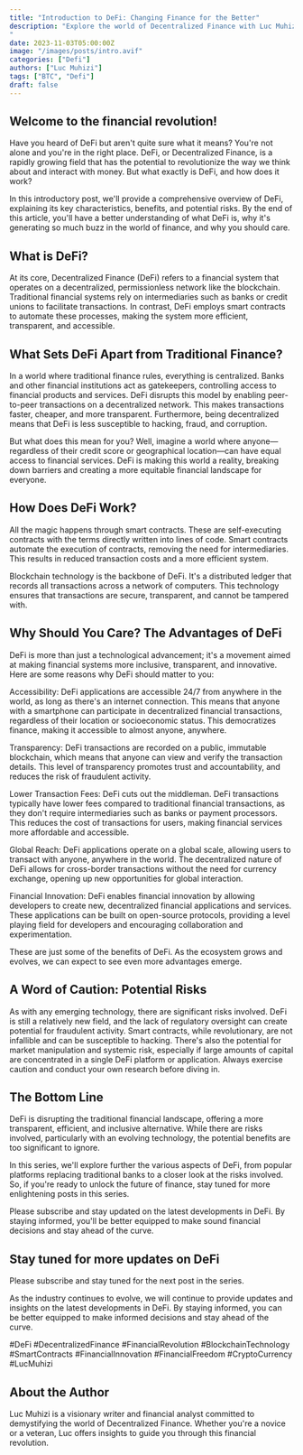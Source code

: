 ```yaml
---
title: "Introduction to DeFi: Changing Finance for the Better"
description: "Explore the world of Decentralized Finance with Luc Muhizi. This introductory post offers a comprehensive guide to understanding DeFi, its benefits, and the potential risks. #DeFi #FinancialRevolution #BlockchainTechnology #SmartContracts #LucMuhizi
"
date: 2023-11-03T05:00:00Z
image: "/images/posts/intro.avif"
categories: ["Defi"]
authors: ["Luc Muhizi"]
tags: ["BTC", "Defi"]
draft: false
---
```

## Welcome to the financial revolution!

Have you heard of DeFi but aren't quite sure what it means? You're not alone and you're in the right place. DeFi, or Decentralized Finance, is a rapidly growing field that has the potential to revolutionize the way we think about and interact with money. But what exactly is DeFi, and how does it work?

In this introductory post, we'll provide a comprehensive overview of DeFi, explaining its key characteristics, benefits, and potential risks. By the end of this article, you'll have a better understanding of what DeFi is, why it's generating so much buzz in the world of finance, and why you should care. 

## What is DeFi?
At its core, Decentralized Finance (DeFi) refers to a financial system that operates on a decentralized, permissionless network like the blockchain. Traditional financial systems rely on intermediaries such as banks or credit unions to facilitate transactions. In contrast, DeFi employs smart contracts to automate these processes, making the system more efficient, transparent, and accessible.

## What Sets DeFi Apart from Traditional Finance? 
In a world where traditional finance rules, everything is centralized. Banks and other financial institutions act as gatekeepers, controlling access to financial products and services. DeFi disrupts this model by enabling peer-to-peer transactions on a decentralized network. This makes transactions faster, cheaper, and more transparent. Furthermore, being decentralized means that DeFi is less susceptible to hacking, fraud, and corruption. 

But what does this mean for you? Well, imagine a world where anyone—regardless of their credit score or geographical location—can have equal access to financial services. DeFi is making this world a reality, breaking down barriers and creating a more equitable financial landscape for everyone.

## How Does DeFi Work? 
All the magic happens through smart contracts. These are self-executing contracts with the terms directly written into lines of code. Smart contracts automate the execution of contracts, removing the need for intermediaries. This results in reduced transaction costs and a more efficient system. 

Blockchain technology is the backbone of DeFi. It's a distributed ledger that records all transactions across a network of computers. This technology ensures that transactions are secure, transparent, and cannot be tampered with.

## Why Should You Care? The Advantages of DeFi
DeFi is more than just a technological advancement; it's a movement aimed at making financial systems more inclusive, transparent, and innovative. Here are some reasons why DeFi should matter to you:

Accessibility: DeFi applications are accessible 24/7 from anywhere in the world, as long as there's an internet connection. This means that anyone with a smartphone can participate in decentralized financial transactions, regardless of their location or socioeconomic status. This democratizes finance, making it accessible to almost anyone, anywhere.

Transparency: DeFi transactions are recorded on a public, immutable blockchain, which means that anyone can view and verify the transaction details. This level of transparency promotes trust and accountability, and reduces the risk of fraudulent activity.

Lower Transaction Fees: DeFi cuts out the middleman. DeFi transactions typically have lower fees compared to traditional financial transactions, as they don't require intermediaries such as banks or payment processors. This reduces the cost of transactions for users, making financial services more affordable and accessible.

Global Reach: DeFi applications operate on a global scale, allowing users to transact with anyone, anywhere in the world. The decentralized nature of DeFi allows for cross-border transactions without the need for currency exchange, opening up new opportunities for global interaction.

Financial Innovation: DeFi enables financial innovation by allowing developers to create new, decentralized financial applications and services. These applications can be built on open-source protocols, providing a level playing field for developers and encouraging collaboration and experimentation.

These are just some of the benefits of DeFi. As the ecosystem grows and evolves, we can expect to see even more advantages emerge.

## A Word of Caution: Potential Risks
As with any emerging technology, there are significant risks involved. DeFi is still a relatively new field, and the lack of regulatory oversight can create potential for fraudulent activity. Smart contracts, while revolutionary, are not infallible and can be susceptible to hacking. There's also the potential for market manipulation and systemic risk, especially if large amounts of capital are concentrated in a single DeFi platform or application. Always exercise caution and conduct your own research before diving in.

## The Bottom Line
DeFi is disrupting the traditional financial landscape, offering a more transparent, efficient, and inclusive alternative. While there are risks involved, particularly with an evolving technology, the potential benefits are too significant to ignore. 

In this series, we'll explore further the various aspects of DeFi, from popular platforms replacing traditional banks to a closer look at the risks involved. So, if you're ready to unlock the future of finance, stay tuned for more enlightening posts in this series.

Please subscribe and stay updated on the latest developments in DeFi. By staying informed, you'll be better equipped to make sound financial decisions and stay ahead of the curve.

## Stay tuned for more updates on DeFi
Please subscribe and stay tuned for the next post in the series. 

As the industry continues to evolve, we will continue to provide updates and insights on the latest developments in DeFi. By staying informed, you can be better equipped to make informed decisions and stay ahead of the curve.

#DeFi #DecentralizedFinance #FinancialRevolution #BlockchainTechnology
#SmartContracts #FinancialInnovation #FinancialFreedom #CryptoCurrency #LucMuhizi

## About the Author
Luc Muhizi is a visionary writer and financial analyst committed to demystifying the world of Decentralized Finance. Whether you're a novice or a veteran, Luc offers insights to guide you through this financial revolution.

